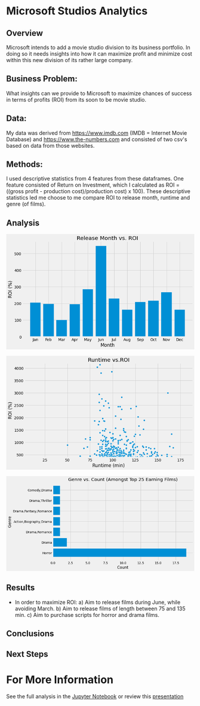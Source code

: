 # Microsoft Studios Analytics

## Overview

Microsoft intends to add a movie studio division to its business portfolio. In doing so it needs insights into how it can maximize profit and minimize cost within this new division of its rather large company.

## Business Problem:

What insights can we provide to Microsoft to maximize chances of success in terms of profits (ROI) from its soon to be movie studio.

## Data:
My data was derived from https://www.imdb.com (IMDB = Internet Movie Database) and https://www.the-numbers.com and consisted of two csv's based on data from those websites.

## Methods:
I used descriptive statistics from 4 features from these dataframes. One feature consisted of Return on Investment, which I calculated as ROI = ((gross profit - production cost)/production cost) x 100).
These descriptive statistics led me choose to me compare ROI to release month, runtime and genre (of films).

## Analysis

![image](./download.png)

![image](./download_(1).png)

![image](./download_(2).png)

## Results
- In order to maximize ROI:
a) Aim to release films during June, while avoiding March.
b) Aim to release films of length between 75 and 135 min.
c) Aim to purchase scripts for horror and drama films.

## Conclusions

## Next Steps

# For More Information

See the full analysis in the [Jupyter Notebook](./Jupyter_Notebook.ipynb) or review this [presentation](./Microsoft_Insights.pdf)


